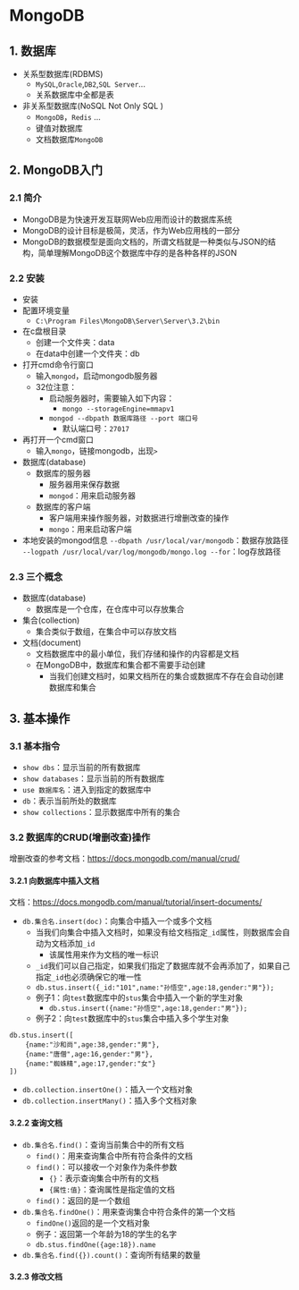 # MongoDB
## 1. 数据库
- 关系型数据库(RDBMS)
  - `MySQL`,`Oracle`,`DB2`,`SQL Server`...
  - 关系数据库中全都是表
- 非关系型数据库(NoSQL Not Only SQL )
  - `MongoDB`，`Redis` ...
  - 键值对数据库
  - 文档数据库`MongoDB`
## 2. MongoDB入门
### 2.1 简介
- MongoDB是为快速开发互联网Web应用而设计的数据库系统
- MongoDB的设计目标是极简，灵活，作为Web应用栈的一部分
- MongoDB的数据模型是面向文档的，所谓文档就是一种类似与JSON的结构，简单理解MongoDB这个数据库中存的是各种各样的JSON
### 2.2 安装
- 安装
- 配置环境变量
  - `C:\Program Files\MongoDB\Server\Server\3.2\bin`
- 在c盘根目录
  - 创建一个文件夹：data
  - 在data中创建一个文件夹：db
- 打开cmd命令行窗口
  - 输入`mongod`，启动mongodb服务器
  - 32位注意：
    - 启动服务器时，需要输入如下内容：
      - `mongo --storageEngine=mmapv1`
    - `mongod --dbpath 数据库路径 --port 端口号`
      - 默认端口号：`27017`
- 再打开一个cmd窗口
  - 输入`mongo`，链接mongodb，出现`>`
- 数据库(database)
  - 数据库的服务器
    - 服务器用来保存数据
    - `mongod`：用来启动服务器
  - 数据库的客户端
    - 客户端用来操作服务器，对数据进行增删改查的操作
    - `mongo`：用来启动客户端
- 本地安装的mongod信息 
`--dbpath /usr/local/var/mongodb`：数据存放路径
`--logpath /usr/local/var/log/mongodb/mongo.log --for`：log存放路径
### 2.3 三个概念
- 数据库(database)
  - 数据库是一个仓库，在仓库中可以存放集合
- 集合(collection)
  - 集合类似于数组，在集合中可以存放文档
- 文档(document)
  - 文档数据库中的最小单位，我们存储和操作的内容都是文档
  - 在MongoDB中，数据库和集合都不需要手动创建
    - 当我们创建文档时，如果文档所在的集合或数据库不存在会自动创建数据库和集合
## 3. 基本操作
### 3.1 基本指令
- `show dbs`：显示当前的所有数据库
- `show databases`：显示当前的所有数据库
- `use 数据库名`：进入到指定的数据库中
- `db`：表示当前所处的数据库
- `show collections`：显示数据库中所有的集合
### 3.2 数据库的CRUD(增删改查)操作
增删改查的参考文档：<https://docs.mongodb.com/manual/crud/> <br/>
#### 3.2.1 向数据库中插入文档
文档：<https://docs.mongodb.com/manual/tutorial/insert-documents/> <br/>
- `db.集合名.insert(doc)`：向集合中插入一个或多个文档 
  - 当我们向集合中插入文档时，如果没有给文档指定`_id`属性，则数据库会自动为文档添加`_id`
    - 该属性用来作为文档的唯一标识
  - `_id`我们可以自己指定，如果我们指定了数据库就不会再添加了，如果自己指定`_id`也必须确保它的唯一性
  - `db.stus.insert({_id:"101",name:"孙悟空",age:18,gender:"男"});`
  - 例子1：向`test`数据库中的`stus`集合中插入一个新的学生对象
    - `db.stus.insert({name:"孙悟空",age:18,gender:"男"});`
  - 例子2：向`test`数据库中的`stus`集合中插入多个学生对象
```
db.stus.insert([
    {name:"沙和尚",age:38,gender:"男"},
    {name:"唐僧",age:16,gender:"男"},
    {name:"蜘蛛精",age:17,gender:"女"}
])
```
- `db.collection.insertOne()`：插入一个文档对象
- `db.collection.insertMany()`：插入多个文档对象
#### 3.2.2 查询文档
- `db.集合名.find()`：查询当前集合中的所有文档  
  - `find()`：用来查询集合中所有符合条件的文档 
  - `find()`：可以接收一个对象作为条件参数 
    - `{}`：表示查询集合中所有的文档
    - `{属性:值}`：查询属性是指定值的文档
  - `find()`：返回的是一个数组
- `db.集合名.findOne()`：用来查询集合中符合条件的第一个文档 
  - `findOne()`返回的是一个文档对象
  - 例子：返回第一个年龄为18的学生的名字
  - `db.stus.findOne({age:18}).name`
- `db.集合名.find({}).count()`：查询所有结果的数量 
#### 3.2.3 修改文档








